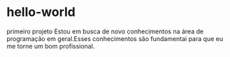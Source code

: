# hello-world
primeiro projeto
Estou em busca de novo conhecimentos na área de  programação em geral.Esses conhecimentos são fundamentai para que  eu  me torne um bom profissional.
